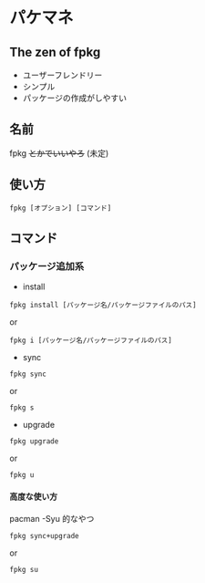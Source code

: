 # パケマネ
## The zen of fpkg
- ユーザーフレンドリー
- シンプル
- パッケージの作成がしやすい

## 名前
fpkg ~~とかでいいやろ~~ (未定)

## 使い方
```
fpkg [オプション] [コマンド]
```

## コマンド
### パッケージ追加系
- install
```
fpkg install [パッケージ名/パッケージファイルのパス]
```
or
```
fpkg i [パッケージ名/パッケージファイルのパス]
```

- sync
```
fpkg sync
```
or
```
fpkg s
```

- upgrade
```
fpkg upgrade
```
or
```
fpkg u
```

#### 高度な使い方
pacman -Syu 的なやつ
```
fpkg sync+upgrade
```
or
```
fpkg su
```
